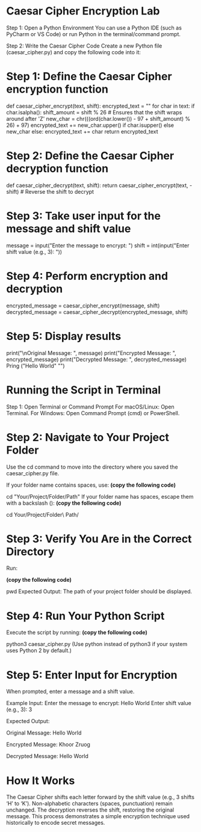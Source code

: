 # Caesar Cipher Encryption Lab

Step 1: Open a Python Environment
You can use a Python IDE (such as PyCharm or VS Code) or run Python in the terminal/command prompt.

Step 2: Write the Caesar Cipher Code
Create a new Python file (caesar_cipher.py) and copy the following code into it:

# Step 1: Define the Caesar Cipher encryption function
def caesar_cipher_encrypt(text, shift):
    encrypted_text = ""
    for char in text:
        if char.isalpha():
            shift_amount = shift % 26  # Ensures that the shift wraps around after 'Z'
            new_char = chr(((ord(char.lower()) - 97 + shift_amount) % 26) + 97)
            encrypted_text += new_char.upper() if char.isupper() else new_char
        else:
            encrypted_text += char
    return encrypted_text

# Step 2: Define the Caesar Cipher decryption function
def caesar_cipher_decrypt(text, shift):
    return caesar_cipher_encrypt(text, -shift)  # Reverse the shift to decrypt

# Step 3: Take user input for the message and shift value
message = input("Enter the message to encrypt: ")
shift = int(input("Enter shift value (e.g., 3): "))

# Step 4: Perform encryption and decryption
encrypted_message = caesar_cipher_encrypt(message, shift)
decrypted_message = caesar_cipher_decrypt(encrypted_message, shift)

# Step 5: Display results
print("\nOriginal Message: ", message)
print("Encrypted Message: ", encrypted_message)
print("Decrypted Message: ", decrypted_message)
Pring ("Hello World"
       "")

# Running the Script in Terminal

Step 1: Open Terminal or Command Prompt
For macOS/Linux: Open Terminal.
For Windows: Open Command Prompt (cmd) or PowerShell.

# Step 2: Navigate to Your Project Folder
Use the cd command to move into the directory where you saved the caesar_cipher.py file.

If your folder name contains spaces, use:
**(copy the following code)**

cd "Your/Project/Folder/Path"
If your folder name has spaces, escape them with a backslash ():
**(copy the following code)**

cd Your/Project/Folder\ Path/

# Step 3: Verify You Are in the Correct Directory
Run:

**(copy the following code)**

pwd
Expected Output: The path of your project folder should be displayed.

# Step 4: Run Your Python Script
Execute the script by running:
**(copy the following code)**

python3 caesar_cipher.py
(Use python instead of python3 if your system uses Python 2 by default.)

# Step 5: Enter Input for Encryption
When prompted, enter a message and a shift value.

Example Input:
Enter the message to encrypt: Hello World
Enter shift value (e.g., 3): 3

Expected Output:

Original Message:  Hello World

Encrypted Message:  Khoor Zruog

Decrypted Message:  Hello World

# How It Works
The Caesar Cipher shifts each letter forward by the shift value (e.g., 3 shifts ‘H’ to ‘K’).
Non-alphabetic characters (spaces, punctuation) remain unchanged.
The decryption reverses the shift, restoring the original message.
This process demonstrates a simple encryption technique used historically to encode secret messages.
